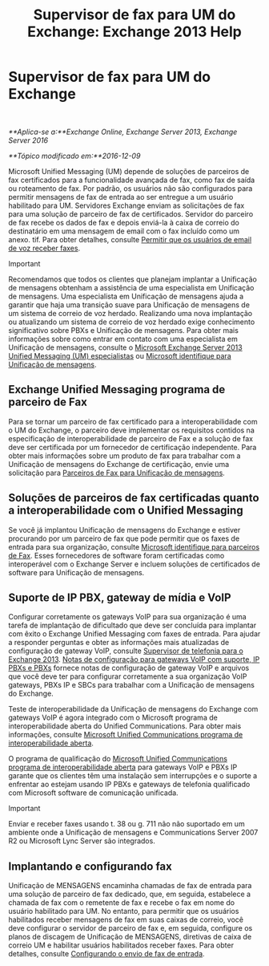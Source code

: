 ﻿---
title: 'Supervisor de fax para UM do Exchange: Exchange 2013 Help'
TOCTitle: Supervisor de fax para UM do Exchange
ms:assetid: 928a466d-cc0c-4160-bd4c-f0fc76b038d4
ms:mtpsurl: https://technet.microsoft.com/pt-br/library/Ee364747(v=EXCHG.150)
ms:contentKeyID: 52058461
ms.date: 05/22/2018
mtps_version: v=EXCHG.150
ms.translationtype: MT
---

# Supervisor de fax para UM do Exchange

 

_**Aplica-se a:**Exchange Online, Exchange Server 2013, Exchange Server 2016_

_**Tópico modificado em:**2016-12-09_

Microsoft Unified Messaging (UM) depende de soluções de parceiros de fax certificados para a funcionalidade avançada de fax, como fax de saída ou roteamento de fax. Por padrão, os usuários não são configurados para permitir mensagens de fax de entrada ao ser entregue a um usuário habilitado para UM. Servidores Exchange enviam as solicitações de fax para uma solução de parceiro de fax de certificados. Servidor do parceiro de fax recebe os dados de fax e depois enviá-la à caixa de correio do destinatário em uma mensagem de email com o fax incluído como um anexo. tif. Para obter detalhes, consulte [Permitir que os usuários de email de voz receber faxes](enable-voice-mail-users-to-receive-faxes-exchange-2013-help.md).


> [!IMPORTANT]
> Recomendamos que todos os clientes que planejam implantar a Unificação de mensagens obtenham a assistência de uma especialista em Unificação de mensagens. Uma especialista em Unificação de mensagens ajuda a garantir que haja uma transição suave para Unificação de mensagens de um sistema de correio de voz herdado. Realizando uma nova implantação ou atualizando um sistema de correio de voz herdado exige conhecimento significativo sobre PBXs e Unificação de mensagens. Para obter mais informações sobre como entrar em contato com uma especialista em Unificação de mensagens, consulte o <A href="http://go.microsoft.com/fwlink/p/?linkid=262708">Microsoft Exchange Server 2013 Unified Messaging (UM) especialistas</A> ou <A href="https://go.microsoft.com/fwlink/p/?linkid=261951">Microsoft identifique para Unificação de mensagens</A>.



## Exchange Unified Messaging programa de parceiro de Fax

Para se tornar um parceiro de fax certificado para a interoperabilidade com o UM do Exchange, o parceiro deve implementar os requisitos contidos na especificação de interoperabilidade de parceiro de Fax e a solução de fax deve ser certificada por um fornecedor de certificação independente. Para obter mais informações sobre um produto de fax para trabalhar com a Unificação de mensagens do Exchange de certificação, envie uma solicitação para [Parceiros de Fax para Unificação de mensagens](mailto:fax-part@microsoft.com).

## Soluções de parceiros de fax certificadas quanto a interoperabilidade com o Unified Messaging

Se você já implantou Unificação de mensagens do Exchange e estiver procurando por um parceiro de fax que pode permitir que os faxes de entrada para sua organização, consulte [Microsoft identifique para parceiros de Fax](https://go.microsoft.com/fwlink/p/?linkid=190238). Esses fornecedores de software foram certificadas como interoperável com o Exchange Server e incluem soluções de certificados de software para Unificação de mensagens.

## Suporte de IP PBX, gateway de mídia e VoIP

Configurar corretamente os gateways VoIP para sua organização é uma tarefa de implantação de dificultado que deve ser concluída para implantar com êxito o Exchange Unified Messaging com faxes de entrada. Para ajudar a responder perguntas e obter as informações mais atualizadas de configuração de gateway VoIP, consulte [Supervisor de telefonia para o Exchange 2013](telephony-advisor-for-exchange-2013-exchange-2013-help.md). [Notas de configuração para gateways VoIP com suporte, IP PBXs e PBXs](configuration-notes-for-supported-voip-gateways-ip-pbxs-and-pbxs-exchange-2013-help.md) fornece notas de configuração de gateway VoIP e arquivos que você deve ter para configurar corretamente a sua organização VoIP gateways, PBXs IP e SBCs para trabalhar com a Unificação de mensagens do Exchange.

Teste de interoperabilidade da Unificação de mensagens do Exchange com gateways VoIP é agora integrado com o Microsoft programa de interoperabilidade aberta do Unified Communications. Para obter mais informações, consulte [Microsoft Unified Communications programa de interoperabilidade aberta](http://go.microsoft.com/fwlink/p/?linkid=140722).

O programa de qualificação do [Microsoft Unified Communications programa de interoperabilidade aberta](http://go.microsoft.com/fwlink/p/?linkid=140722) para gateways VoIP e PBXs IP garante que os clientes têm uma instalação sem interrupções e o suporte a enfrentar ao estejam usando IP PBXs e gateways de telefonia qualificado com Microsoft software de comunicação unificada.


> [!IMPORTANT]
> Enviar e receber faxes usando t. 38 ou g. 711 não não suportado em um ambiente onde a Unificação de mensagens e Communications Server 2007 R2 ou Microsoft Lync Server são integrados.



## Implantando e configurando fax

Unificação de MENSAGENS encaminha chamadas de fax de entrada para uma solução de parceiro de fax dedicado, que, em seguida, estabelece a chamada de fax com o remetente de fax e recebe o fax em nome do usuário habilitado para UM. No entanto, para permitir que os usuários habilitados receber mensagens de fax em suas caixas de correio, você deve configurar o servidor de parceiro de fax e, em seguida, configure os planos de discagem de Unificação de MENSAGENS, diretivas de caixa de correio UM e habilitar usuários habilitados receber faxes. Para obter detalhes, consulte [Configurando o envio de fax de entrada](setting-up-incoming-faxing-exchange-2013-help.md).


